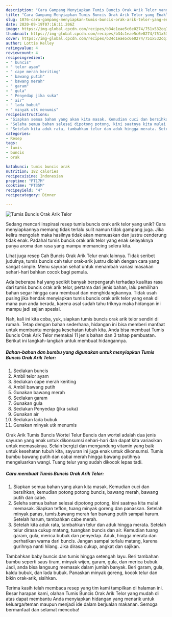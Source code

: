 ```yaml
---
description: "Cara Gampang Menyiapkan Tumis Buncis Orak Arik Telor yang Enak"
title: "Cara Gampang Menyiapkan Tumis Buncis Orak Arik Telor yang Enak"
slug: 1076-cara-gampang-menyiapkan-tumis-buncis-orak-arik-telor-yang-enak
date: 2020-09-19T07:16:11.206Z
image: https://img-global.cpcdn.com/recipes/b34c1eae5c6e0274/751x532cq70/tumis-buncis-orak-arik-telor-foto-resep-utama.jpg
thumbnail: https://img-global.cpcdn.com/recipes/b34c1eae5c6e0274/751x532cq70/tumis-buncis-orak-arik-telor-foto-resep-utama.jpg
cover: https://img-global.cpcdn.com/recipes/b34c1eae5c6e0274/751x532cq70/tumis-buncis-orak-arik-telor-foto-resep-utama.jpg
author: Lottie Kelley
ratingvalue: 4
reviewcount: 4
recipeingredient:
- " buncis"
- " telor ayam"
- " cape merah keriting"
- " bawang putih"
- " bawang merah"
- " garam"
- " gula"
- " Penyedap jika suka"
- " air"
- " lada bubuk"
- " minyak utk menumis"
recipeinstructions:
- "Siapkan semua bahan yang akan kita masak. Kemudian cuci dan bersihkan, kemudian potong potong buncis, bawang merah, bawang putih dan cabe."
- "Seleha semua bahan selesai dipotong potong, kini saatnya kita mulai memasak. Siapkan teflon, tuang minyak goreng dan panaskan. Setelah minyak panas, tumis.bawang merah fan bawang putih sampai harum. Setelah harum, tambahkan cabe merah."
- "Setelah kita aduk rata, tambahkan telur dan aduk hingga merata. Setelah telur dirasa cukup matang, tuangkan buncis dan air. Kemudian tuang garam, gula, merica.bubuk dan penyedap. Aduk, hingga merata dan perhatikan warna dari buncis. Jangan sampai terlalu matang, karena gurihnya nanti hilang. Jika dirasa cukup, angkat dan sajikan."
categories:
- Resep
tags:
- tumis
- buncis
- orak

katakunci: tumis buncis orak 
nutrition: 182 calories
recipecuisine: Indonesian
preptime: "PT17M"
cooktime: "PT35M"
recipeyield: "4"
recipecategory: Dinner

---
```



![Tumis Buncis Orak Arik Telor](https://img-global.cpcdn.com/recipes/b34c1eae5c6e0274/751x532cq70/tumis-buncis-orak-arik-telor-foto-resep-utama.jpg)

Sedang mencari inspirasi resep tumis buncis orak arik telor yang unik? Cara menyiapkannya memang tidak terlalu sulit namun tidak gampang juga. Jika keliru mengolah maka hasilnya tidak akan memuaskan dan justru cenderung tidak enak. Padahal tumis buncis orak arik telor yang enak selayaknya punya aroma dan rasa yang mampu memancing selera kita.

Lihat juga resep Cah Buncis Orak Arik Telur enak lainnya. Tidak seribet judulnya, tumis buncis cah telur orak-arik justru diolah dengan cara yang sangat simple. Menu sayuran sehat untuk menambah variasi masakan sehari-hari bahkan cocok bagi pemula.

Ada beberapa hal yang sedikit banyak berpengaruh terhadap kualitas rasa dari tumis buncis orak arik telor, pertama dari jenis bahan, lalu pemilihan bahan segar hingga cara membuat dan menghidangkannya. Tidak usah pusing jika hendak menyiapkan tumis buncis orak arik telor yang enak di mana pun anda berada, karena asal sudah tahu triknya maka hidangan ini mampu jadi sajian spesial.


Nah, kali ini kita coba, yuk, siapkan tumis buncis orak arik telor sendiri di rumah. Tetap dengan bahan sederhana, hidangan ini bisa memberi manfaat untuk membantu menjaga kesehatan tubuh kita. Anda bisa membuat Tumis Buncis Orak Arik Telor memakai 11 jenis bahan dan 3 tahap pembuatan. Berikut ini langkah-langkah untuk membuat hidangannya.

<!--inarticleads1-->

##### Bahan-bahan dan bumbu yang digunakan untuk menyiapkan Tumis Buncis Orak Arik Telor:

1. Sediakan  buncis
1. Ambil  telor ayam
1. Sediakan  cape merah keriting
1. Ambil  bawang putih
1. Gunakan  bawang merah
1. Sediakan  garam
1. Gunakan  gula
1. Sediakan  Penyedap (jika suka)
1. Gunakan  air
1. Sediakan  lada bubuk
1. Gunakan  minyak utk menumis


Orak Arik Tumis Buncis Wortel Telur Buncis dan wortel adalah dua jenis sayuran yang enak untuk dikonsumsi sehari-hari dan dapat kita variasikan untuk memasaknya. Selain bergizi dan mengandung vitamin yang baik untuk kesehatan tubuh kita, sayuran ini juga enak untuk dikonsumsi. Tumis bumbu bawang putih dan cabai merah hingga bawang putihnya mengeluarkan wangi. Tuang telur yang sudah dikocok lepas tadi. 

<!--inarticleads2-->

##### Cara membuat Tumis Buncis Orak Arik Telor:

1. Siapkan semua bahan yang akan kita masak. Kemudian cuci dan bersihkan, kemudian potong potong buncis, bawang merah, bawang putih dan cabe.
1. Seleha semua bahan selesai dipotong potong, kini saatnya kita mulai memasak. Siapkan teflon, tuang minyak goreng dan panaskan. Setelah minyak panas, tumis.bawang merah fan bawang putih sampai harum. Setelah harum, tambahkan cabe merah.
1. Setelah kita aduk rata, tambahkan telur dan aduk hingga merata. Setelah telur dirasa cukup matang, tuangkan buncis dan air. Kemudian tuang garam, gula, merica.bubuk dan penyedap. Aduk, hingga merata dan perhatikan warna dari buncis. Jangan sampai terlalu matang, karena gurihnya nanti hilang. Jika dirasa cukup, angkat dan sajikan.


Tambahkan baby buncis dan tumis hingga setengah layu. Beri tambahan bumbu seperti saus tiram, minyak wijen, garam, gula, dan merica bubuk. Jadi, anda bisa langsung memasak dalam jumlah banyak. Beri garam, gula, kaldu bubuk, dan lada bubuk. Panaskan minyak goreng, kocok telur dan bikin orak-arik, sisihkan. 

Terima kasih telah membaca resep yang tim kami tampilkan di halaman ini. Besar harapan kami, olahan Tumis Buncis Orak Arik Telor yang mudah di atas dapat membantu Anda menyiapkan hidangan yang menarik untuk keluarga/teman maupun menjadi ide dalam berjualan makanan. Semoga bermanfaat dan selamat mencoba!
